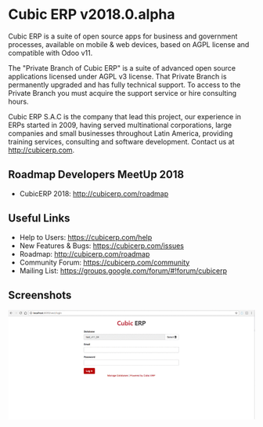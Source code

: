 Cubic ERP v2018.0.alpha
=======================

Cubic ERP is a suite of open source apps for business and government processes, available on mobile & web devices, based on AGPL license and compatible with Odoo v11.

The "Private Branch of Cubic ERP" is a suite of advanced open source applications licensed under AGPL v3 license. That Private Branch is permanently upgraded and has fully technical support. To access to the Private Branch you must acquire the support service or hire consulting hours.

Cubic ERP S.A.C is the company that lead this project, our experience in ERPs started in 2009, having served multinational corporations, large companies and small businesses throughout Latin America, providing training services, consulting and software development. Contact us at http://cubicerp.com.

Roadmap Developers MeetUp 2018
------------------------------
* CubicERP 2018: http://cubicerp.com/roadmap

Useful Links
------------
* Help to Users: https://cubicerp.com/help
* New Features & Bugs: https://cubicerp.com/issues
* Roadmap: http://cubicerp.com/roadmap
* Community Forum: https://cubicerp.com/community
* Mailing List: https://groups.google.com/forum/#!forum/cubicerp

Screenshots
-----------
![Cubic ERP v2018.0.alpha](/addons/account_accountant/static/description/CubicERP_2018.gif?raw=true "Cubic ERP v2018")
